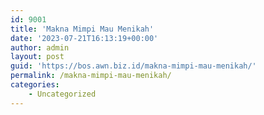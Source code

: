 ```yaml
---
id: 9001
title: 'Makna Mimpi Mau Menikah'
date: '2023-07-21T16:13:19+00:00'
author: admin
layout: post
guid: 'https://bos.awn.biz.id/makna-mimpi-mau-menikah/'
permalink: /makna-mimpi-mau-menikah/
categories:
    - Uncategorized
---
```


